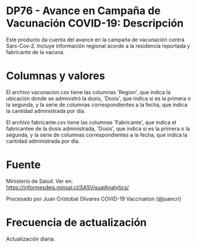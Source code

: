 # DP76 - Avance en Campaña de Vacunación COVID-19: Descripción
Este producto da cuenta del avance en la campaña de vacunación contra Sars-Cov-2. Incluye información regional acorde a la residencia reportada y fabricante de la vacuna.

# Columnas y valores
El archivo vacunacion.csv tiene las columnas 'Region', que indica la ubicación donde se administró la dosis, 'Dosis', que indica si es la primera o la segunda, y la serie de columnas correspondientes a la fecha, que indica la cantidad administrada por día.

El archivo fabricante.csv tiene las columnas 'Fabricante', que indica el fabricantee de la dosis administrada, 'Dosis', que indica si es la primera o la segunda, y la serie de columnas correspondientes a la fecha, que indica la cantidad administrada por día.

# Fuente
Ministerio de Salud. Ver en:
https://informesdeis.minsal.cl/SASVisualAnalytics/

Procesado por Juan Cristobal Olivares
COVID-19 Vaccination (@juancri)

# Frecuencia de actualización
Actualización diaria. 

